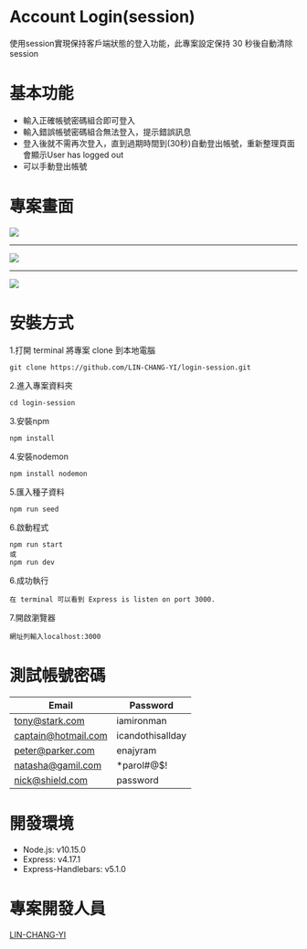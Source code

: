 # Account Login(session)
使用session實現保持客戶端狀態的登入功能，此專案設定保持 30 秒後自動清除session
# 基本功能
+ 輸入正確帳號密碼組合即可登入
+ 輸入錯誤帳號密碼組合無法登入，提示錯誤訊息
+ 登入後就不需再次登入，直到過期時間到(30秒)自動登出帳號，重新整理頁面會顯示User has logged out
+ 可以手動登出帳號
# 專案畫面
![](https://upload.cc/i1/2020/07/29/JEFODt.png)
___
![](https://upload.cc/i1/2020/07/30/lo1LmD.png)
___
![](https://upload.cc/i1/2020/07/30/4Xkc2T.png)
# 安裝方式
1.打開 terminal 將專案 clone 到本地電腦
```
git clone https://github.com/LIN-CHANG-YI/login-session.git
```
2.進入專案資料夾
```
cd login-session
```
3.安裝npm
```
npm install
```
4.安裝nodemon
```
npm install nodemon
```
5.匯入種子資料
```
npm run seed
```
6.啟動程式
```
npm run start
或
npm run dev
```
6.成功執行
```
在 terminal 可以看到 Express is listen on port 3000.
```
7.開啟瀏覽器
```
網址列輸入localhost:3000
```
# 測試帳號密碼
| Email | Password |
| ------ | ----------- |
| tony@stark.com | iamironman |
| captain@hotmail.com | icandothisallday |
| peter@parker.com | enajyram |
| natasha@gamil.com | *parol#@$! |
| nick@shield.com | password |
# 開發環境
+ Node.js: v10.15.0
+ Express: v4.17.1
+ Express-Handlebars: v5.1.0
# 專案開發人員
[LIN-CHANG-YI](https://github.com/LIN-CHANG-YI)
